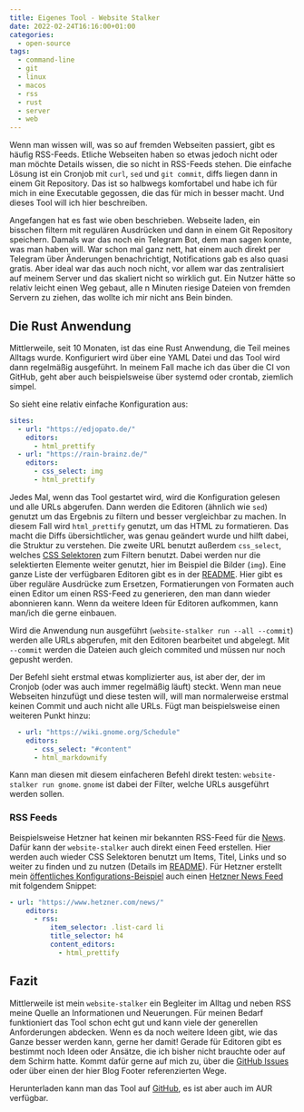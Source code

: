 ```yaml
---
title: Eigenes Tool - Website Stalker
date: 2022-02-24T16:16:00+01:00
categories:
  - open-source
tags:
  - command-line
  - git
  - linux
  - macos
  - rss
  - rust
  - server
  - web
---
```

Wenn man wissen will, was so auf fremden Webseiten passiert, gibt es häufig RSS-Feeds.
Etliche Webseiten haben so etwas jedoch nicht oder man möchte Details wissen, die so nicht in RSS-Feeds stehen.
Die einfache Lösung ist ein Cronjob mit `curl`, `sed` und `git commit`, diffs liegen dann in einem Git Repository.
Das ist so halbwegs komfortabel und habe ich für mich in eine Executable gegossen, die das für mich in besser macht.
Und dieses Tool will ich hier beschreiben.
<!--more-->

Angefangen hat es fast wie oben beschrieben.
Webseite laden, ein bisschen filtern mit regulären Ausdrücken und dann in einem Git Repository speichern.
Damals war das noch ein Telegram Bot, dem man sagen konnte, was man haben will.
War schon mal ganz nett, hat einem auch direkt per Telegram über Änderungen benachrichtigt, Notifications gab es also quasi gratis.
Aber ideal war das auch noch nicht, vor allem war das zentralisiert auf meinem Server und das skaliert nicht so wirklich gut.
Ein Nutzer hätte so relativ leicht einen Weg gebaut, alle n Minuten riesige Dateien von fremden Servern zu ziehen, das wollte ich mir nicht ans Bein binden.

## Die Rust Anwendung

Mittlerweile, seit 10 Monaten, ist das eine Rust Anwendung, die Teil meines Alltags wurde.
Konfiguriert wird über eine YAML Datei und das Tool wird dann regelmäßig ausgeführt.
In meinem Fall mache ich das über die CI von GitHub, geht aber auch beispielsweise über systemd oder crontab, ziemlich simpel.

So sieht eine relativ einfache Konfiguration aus:

```yaml
sites:
  - url: "https://edjopato.de/"
    editors:
      - html_prettify
  - url: "https://rain-brainz.de/"
    editors:
      - css_select: img
      - html_prettify
```

Jedes Mal, wenn das Tool gestartet wird, wird die Konfiguration gelesen und alle URLs abgerufen.
Dann werden die Editoren (ähnlich wie `sed`) genutzt um das Ergebnis zu filtern und besser vergleichbar zu machen.
In diesem Fall wird `html_prettify` genutzt, um das HTML zu formatieren.
Das macht die Diffs übersichtlicher, was genau geändert wurde und hilft dabei, die Struktur zu verstehen.
Die zweite URL benutzt außerdem `css_select`, welches [CSS Selektoren](https://developer.mozilla.org/en-US/docs/Learn/CSS/Building_blocks/Selectors) zum Filtern benutzt.
Dabei werden nur die selektierten Elemente weiter genutzt, hier im Beispiel die Bilder (`img`).
Eine ganze Liste der verfügbaren Editoren gibt es in der [README](https://github.com/EdJoPaTo/website-stalker#editors).
Hier gibt es über reguläre Ausdrücke zum Ersetzen, Formatierungen von Formaten auch einen Editor um einen RSS-Feed zu generieren, den man dann wieder abonnieren kann.
Wenn da weitere Ideen für Editoren aufkommen, kann man/ich die gerne einbauen.

Wird die Anwendung nun ausgeführt (`website-stalker run --all --commit`) werden alle URLs abgerufen, mit den Editoren bearbeitet und abgelegt.
Mit `--commit` werden die Dateien auch gleich commited und müssen nur noch gepusht werden.

Der Befehl sieht erstmal etwas komplizierter aus, ist aber der, der im Cronjob (oder was auch immer regelmäßig läuft) steckt.
Wenn man neue Webseiten hinzufügt und diese testen will, will man normalerweise erstmal keinen Commit und auch nicht alle URLs.
Fügt man beispielsweise einen weiteren Punkt hinzu:

```yaml
  - url: "https://wiki.gnome.org/Schedule"
    editors:
      - css_select: "#content"
      - html_markdownify
```

Kann man diesen mit diesem einfacheren Befehl direkt testen: `website-stalker run gnome`.
`gnome` ist dabei der Filter, welche URLs ausgeführt werden sollen.

### RSS Feeds

Beispielsweise Hetzner hat keinen mir bekannten RSS-Feed für die [News](https://www.hetzner.com/news/).
Dafür kann der `website-stalker` auch direkt einen Feed erstellen.
Hier werden auch wieder CSS Selektoren benutzt um Items, Titel, Links und so weiter zu finden und zu nutzen (Details im [README]()).
Für Hetzner erstellt mein [öffentliches Konfigurations-Beispiel](https://github.com/EdJoPaTo/website-stalker-example) auch einen [Hetzner News Feed](https://raw.githubusercontent.com/EdJoPaTo/website-stalker-example/main/sites/com-hetzner-news.xml) mit folgendem Snippet:

```yaml
- url: "https://www.hetzner.com/news/"
    editors:
      - rss:
          item_selector: .list-card li
          title_selector: h4
          content_editors:
            - html_prettify
```

## Fazit

Mittlerweile ist mein `website-stalker` ein Begleiter im Alltag und neben RSS meine Quelle an Informationen und Neuerungen.
Für meinen Bedarf funktioniert das Tool schon echt gut und kann viele der generellen Anforderungen abdecken.
Wenn es da noch weitere Ideen gibt, wie das Ganze besser werden kann, gerne her damit!
Gerade für Editoren gibt es bestimmt noch Ideen oder Ansätze, die ich bisher nicht brauchte oder auf dem Schirm hatte.
Kommt dafür gerne auf mich zu, über die [GitHub Issues](https://github.com/EdJoPaTo/website-stalker/issues) oder über einen der hier Blog Footer referenzierten Wege.

Herunterladen kann man das Tool auf [GitHub](https://github.com/EdJoPaTo/website-stalker/releases), es ist aber auch im AUR verfügbar.
